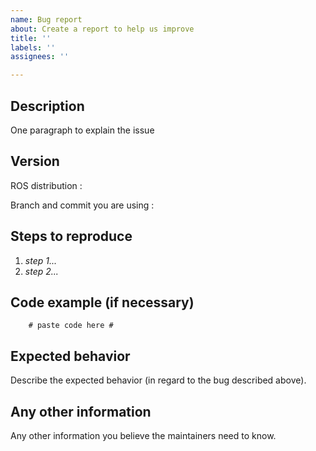 ```yaml
---
name: Bug report
about: Create a report to help us improve
title: ''
labels: ''
assignees: ''

---
```


## Description

One paragraph to explain the issue

## Version

ROS distribution : 

Branch and commit you are using : 

## Steps to reproduce

1. *step 1...*
2. *step 2...*


## Code example (if necessary)

```
    # paste code here #
```

## Expected behavior

Describe the expected behavior (in regard to the bug described above).

## Any other information

Any other information you believe the maintainers need to know.
